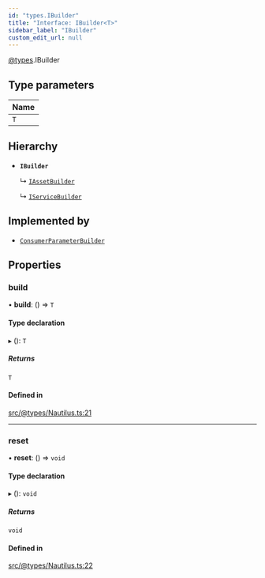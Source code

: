 ```yaml
---
id: "types.IBuilder"
title: "Interface: IBuilder<T>"
sidebar_label: "IBuilder"
custom_edit_url: null
---
```


[@types](../modules/types.md).IBuilder

## Type parameters

| Name |
| :------ |
| `T` |

## Hierarchy

- **`IBuilder`**

  ↳ [`IAssetBuilder`](types.IAssetBuilder.md)

  ↳ [`IServiceBuilder`](types.IServiceBuilder.md)

## Implemented by

- [`ConsumerParameterBuilder`](../classes/Nautilus.ConsumerParameterBuilder.md)

## Properties

### build

• **build**: () => `T`

#### Type declaration

▸ (): `T`

##### Returns

`T`

#### Defined in

[src/@types/Nautilus.ts:21](https://github.com/deltaDAO/nautilus/blob/f251a23/src/@types/Nautilus.ts#L21)

___

### reset

• **reset**: () => `void`

#### Type declaration

▸ (): `void`

##### Returns

`void`

#### Defined in

[src/@types/Nautilus.ts:22](https://github.com/deltaDAO/nautilus/blob/f251a23/src/@types/Nautilus.ts#L22)
